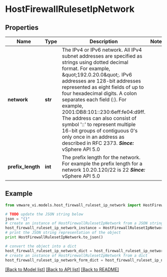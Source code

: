 # HostFirewallRulesetIpNetwork


## Properties
Name | Type | Description | Notes
------------ | ------------- | ------------- | -------------
**network** | **str** | The IPv4 or IPv6 network.  All IPv4 subnet addresses are specified as strings using dotted decimal format. For example, \&quot;192.0.20.0\&quot;. IPv6 addresses are 128-bit addresses represented as eight fields of up to four hexadecimal digits. A colon separates each field (:). For example, 2001:DB8:101::230:6eff:fe04:d9ff. The address can also consist of symbol &#39;::&#39; to represent multiple 16-bit groups of contiguous 0&#39;s only once in an address as described in RFC 2373.  ***Since:*** vSphere API 5.0  | 
**prefix_length** | **int** | The prefix length for the network.  For example the prefix length for a network 10.20.120/22 is 22  ***Since:*** vSphere API 5.0  | 

## Example

```python
from vmware_vi.models.host_firewall_ruleset_ip_network import HostFirewallRulesetIpNetwork

# TODO update the JSON string below
json = "{}"
# create an instance of HostFirewallRulesetIpNetwork from a JSON string
host_firewall_ruleset_ip_network_instance = HostFirewallRulesetIpNetwork.from_json(json)
# print the JSON string representation of the object
print HostFirewallRulesetIpNetwork.to_json()

# convert the object into a dict
host_firewall_ruleset_ip_network_dict = host_firewall_ruleset_ip_network_instance.to_dict()
# create an instance of HostFirewallRulesetIpNetwork from a dict
host_firewall_ruleset_ip_network_form_dict = host_firewall_ruleset_ip_network.from_dict(host_firewall_ruleset_ip_network_dict)
```
[[Back to Model list]](../README.md#documentation-for-models) [[Back to API list]](../README.md#documentation-for-api-endpoints) [[Back to README]](../README.md)


